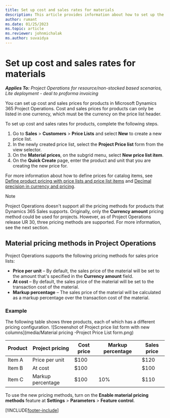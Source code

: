 ```yaml
---
title: Set up cost and sales rates for materials
description: This article provides information about how to set up the cost and sales rates for materials used on projects. 
author: rumant
ms.date: 01/25/2023
ms.topic: article
ms.reviewer: johnmichalak
ms.author: suvaidya
---
```


# Set up cost and sales rates for materials

_**Applies To:** Project Operations for resource/non-stocked based scenarios, Lite deployment - deal to proforma invoicing_

You can set up cost and sales prices for products in Microsoft Dynamics 365 Project Operations. Cost and sales prices for products can only be listed in one currency, which must be the currency on the price list header.

To set up cost and sales rates for products, complete the following steps. 

1. Go to **Sales** > **Customers** > **Price Lists** and select **New** to create a new price list. 
2. In the newly created price list, select the **Project Price list** form from the view selector. 
3. On the **Material prices**, on the subgrid menu, select **New price list item**. 
4. On the **Quick Create** page, enter the product and unit that you are creating the new price for.

For more information about how to define prices for catalog items, see [Define product pricing with price lists and price list items](/dynamics365/sales/create-price-lists-price-list-items-define-pricing-products) and [Decimal precision in currency and pricing](/dynamics365/sales/decimal-precision-currency-pricing).

> [!NOTE]
> Project Operations doesn't support all the pricing methods for products that Dynamics 365 Sales supports. Originally, only the **Currency amount** pricing method could be used for projects. However, as of Project Operations release UR 30, three pricing methods are supported. For more information, see the next section.

## Material pricing methods in Project Operations

Project Operations supports the following pricing methods for sales price lists:

- **Price per unit** – By default, the sales price of the material will be set to the amount that's specified in the **Currency amount** field.
- **At cost** – By default, the sales price of the material will be set to the transaction cost of the material.
- **Markup percentage** – The sales price of the material will be calculated as a markup percentage over the transaction cost of the material.

### Example

The following table shows three products, each of which has a different pricing configuration. 
![Screenshot of Project price list form with new columns](media/Material pricing -Project Price List form.png)

| Product | Project pricing | Cost price | Markup percentage | Sales price |
|---|---|---|---|---|
| Item A | Price per unit | $100 | | $120 |
| Item B | At cost | $100 | | $100 |
| Item C | Markup percentage | $100| 10% | $110 |

To use the new pricing methods, turn on the **Enable material pricing methods** feature at **Settings** \> **Parameters** \> **Feature control**.

[!INCLUDE[footer-include](../includes/footer-banner.md)]
